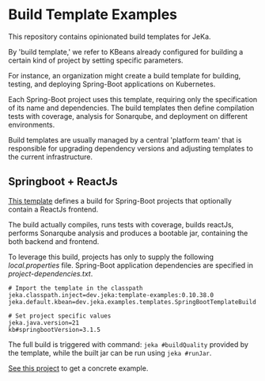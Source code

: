 # Build Template Examples

This repository contains opinionated build templates for JeKa.

By 'build template,' we refer to KBeans already configured for building a certain kind of project by setting specific parameters.

For instance, an organization might create a build template for building, testing, and deploying Spring-Boot applications on Kubernetes.

Each Spring-Boot project uses this template, requiring only the specification of its name and dependencies. 
The build templates then define compilation tests with coverage, analysis for Sonarqube, and deployment on different environments.

Build templates are usually managed by a central 'platform team' that is responsible for upgrading dependency versions 
and adjusting templates to the current infrastructure.

## Springboot + ReactJs

[This template](./src/main/java/dev/jeka/examples/templates/SpringBootTemplateBuild.java) defines a build for 
Spring-Boot projects that optionally contain a ReactJs frontend.

The build actually compiles, runs tests with coverage, builds reactJs, performs Sonarqube analysis and produces a bootable jar,
containing the both backend and frontend.

To leverage this build, projects has only to supply the following *local.properties* file. Spring-Boot application dependencies 
are specified in *project-dependencies.txt*.

```properties
# Import the template in the classpath
jeka.classpath.inject=dev.jeka:template-examples:0.10.38.0
jeka.default.kbean=dev.jeka.examples.templates.SpringBootTemplateBuild

# Set project specific values
jeka.java.version=21
kb#springbootVersion=3.1.5
```

The full build is triggered with command: `jeka #buildQuality` provided by the template, while the built jar 
can be run using `jeka #runJar`.

[See this project](https://github.com/jeka-dev/working-examples/tree/master/templated) to get a concrete example.



